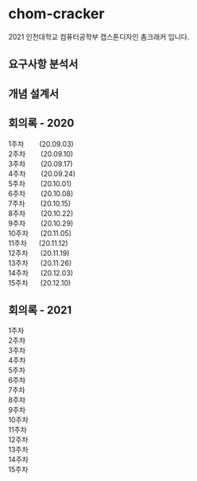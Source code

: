 # chom-cracker
2021 인천대학교 컴퓨터공학부 캡스톤디자인 촘크래커 입니다.   
## 요구사항 분석서
## 개념 설계서
## 회의록 - 2020
1주차⠀⠀⠀(20.09.03)   
2주차⠀⠀⠀(20.09.10)   
3주차⠀⠀⠀(20.09.17)   
4주차⠀⠀⠀(20.09.24)   
5주차⠀⠀⠀(20.10.01)   
6주차⠀⠀⠀(20.10.08)   
7주차⠀⠀⠀(20.10.15)   
8주차⠀⠀⠀(20.10.22)   
9주차⠀⠀⠀(20.10.29)   
10주차⠀⠀ (20.11.05)  
11주차⠀⠀ (20.11.12)   
12주차⠀⠀ (20.11.19)   
13주차⠀⠀ (20.11.26)   
14주차⠀⠀ (20.12.03)   
15주차⠀⠀ (20.12.10)   
## 회의록 - 2021
1주차   
2주차   
3주차   
4주차   
5주차   
6주차   
7주차   
8주차   
9주차   
10주차   
11주차   
12주차   
13주차   
14주차   
15주차  
